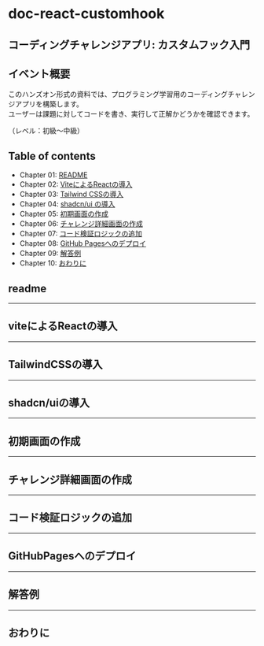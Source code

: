 # doc-react-customhook

## コーディングチャレンジアプリ: カスタムフック入門

## イベント概要

このハンズオン形式の資料では、プログラミング学習用のコーディングチャレンジアプリを構築します。  
ユーザーは課題に対してコードを書き、実行して正解かどうかを確認できます。  

（レベル：初級〜中級）

## Table of contents

- Chapter 01: [README](#readme)  
- Chapter 02: [ViteによるReactの導入](#ViteによるReactの導入)  
- Chapter 03: [Tailwind CSSの導入](#TailwindCSSの導入)  
- Chapter 04: [shadcn/ui の導入](#shadcn/uiの導入)  
- Chapter 05: [初期画面の作成](#初期画面の作成)  
- Chapter 06: [チャレンジ詳細画面の作成](#チャレンジ詳細画面の作成)  
- Chapter 07: [コード検証ロジックの追加](#コード検証ロジックの追加)  
- Chapter 08: [GitHub Pagesへのデプロイ](#GitHubPagesへのデプロイ)  
- Chapter 09: [解答例](#解答例)  
- Chapter 10: [おわりに](#おわりに)

## readme

---

## viteによるReactの導入

---

## TailwindCSSの導入

---

## shadcn/uiの導入

---

## 初期画面の作成

---

## チャレンジ詳細画面の作成

---

## コード検証ロジックの追加

---

## GitHubPagesへのデプロイ

---

## 解答例

---

## おわりに



